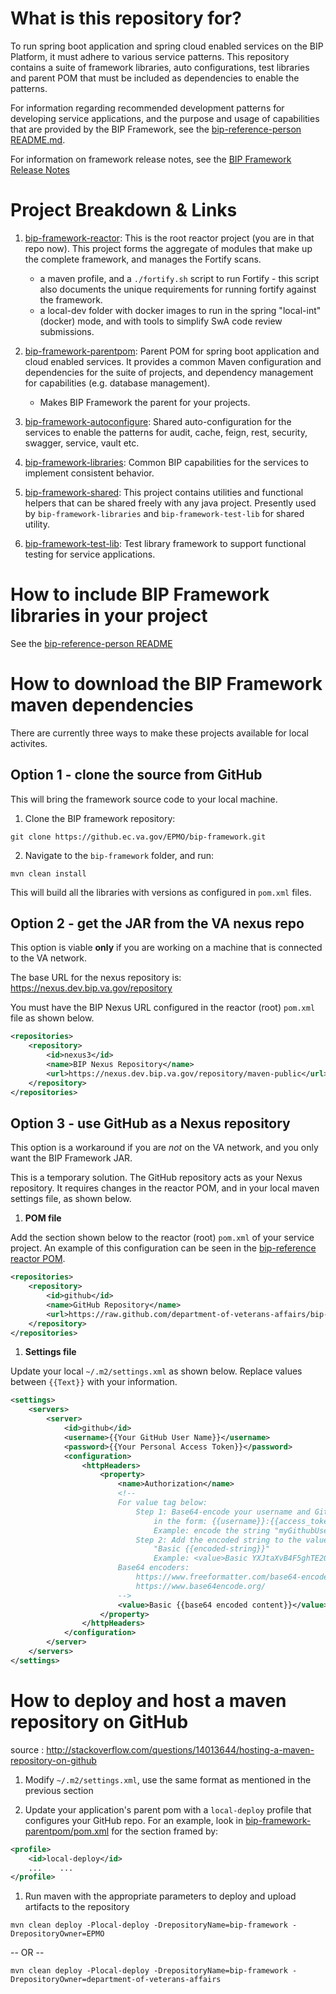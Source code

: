 # What is this repository for?

To run spring boot application and spring cloud enabled services on the BIP Platform, it must adhere to various service patterns. This repository contains a suite of framework libraries, auto configurations, test libraries and parent POM that must be included as dependencies to enable the patterns.

For information regarding recommended development patterns for developing service applications, and the purpose and usage of capabilities that are provided by the BIP Framework, see the [bip-reference-person README.md](https://github.ec.va.gov/EPMO/bip-reference-person).

For information on framework release notes, see the [BIP Framework Release Notes](https://github.ec.va.gov/EPMO/bip-framework/wiki/Framework-Release-Notes)

# Project Breakdown & Links

1. [bip-framework-reactor](https://github.ec.va.gov/EPMO/bip-framework): This is the root reactor project (you are in that repo now). This project forms the aggregate of modules that make up the complete framework, and manages the Fortify scans.
	- a maven profile, and a `./fortify.sh` script to run Fortify - this script also documents the unique requirements for running fortify against the framework.
	- a local-dev folder with docker images to run in the spring "local-int" (docker) mode, and with tools to simplify SwA code review submissions.

2. [bip-framework-parentpom](bip-framework-parentpom/README.md): Parent POM for spring boot application and cloud enabled services. It provides a common Maven configuration and dependencies for the suite of projects, and dependency management for capabilities (e.g. database management).
	- Makes BIP Framework the parent for your projects.

3. [bip-framework-autoconfigure](bip-framework-autoconfigure/README.md): Shared auto-configuration for the services to enable the patterns for audit, cache, feign, rest, security, swagger, service, vault etc.

4. [bip-framework-libraries](bip-framework-libraries/README.md): Common BIP capabilities for the services to implement consistent behavior.

5. [bip-framework-shared](bip-framework-shared/README.md): This project contains utilities and functional helpers that can be shared freely with any java project. Presently used by `bip-framework-libraries` and `bip-framework-test-lib` for shared utility.

6. [bip-framework-test-lib](bip-framework-test-lib/README.md): Test library framework to support functional testing for service applications.

# How to include BIP Framework libraries in your project

See the [bip-reference-person README](https://github.ec.va.gov/EPMO/bip-reference-person#how-to-include-the-framework-libraries-in-your-project)

# How to download the BIP Framework maven dependencies

There are currently three ways to make these projects available for local activites.

## Option 1 - clone the source from GitHub

This will bring the framework source code to your local machine.

1. Clone the BIP framework repository:

  `git clone https://github.ec.va.gov/EPMO/bip-framework.git`

2. Navigate to the `bip-framework` folder, and run:

`mvn clean install`

This will build all the libraries with versions as configured in `pom.xml` files.

## Option 2 - get the JAR from the VA nexus repo

This option is viable **only** if you are working on a machine that is connected to the VA network.

The base URL for the nexus repository is: <https://nexus.dev.bip.va.gov/repository>

You must have the BIP Nexus URL configured in the reactor (root) `pom.xml` file as shown below.

```xml
<repositories>
	<repository>
		<id>nexus3</id>
		<name>BIP Nexus Repository</name>
		<url>https://nexus.dev.bip.va.gov/repository/maven-public</url>
	</repository>
</repositories>
```

## Option 3 - use GitHub as a Nexus repository

This option is a workaround if you are _not_ on the VA network, and you only want the BIP Framework JAR.

This is a temporary solution. The GitHub repository acts as your Nexus repository. It requires changes in the reactor POM, and in your local maven settings file, as shown below.

1. **POM file**

Add the section shown below to the reactor (root) `pom.xml` of your service project. An example of this configuration can be seen in the [bip-reference reactor POM](https://github.ec.va.gov/EPMO/bip-reference-person/blob/master/pom.xml).

```xml
<repositories>
	<repository>
		<id>github</id>
		<name>GitHub Repository</name>
		<url>https://raw.github.com/department-of-veterans-affairs/bip-framework/mvn-repo</url>
	</repository>
</repositories>
```

1. **Settings file**

Update your local `~/.m2/settings.xml` as shown below. Replace values between `{{Text}}` with your information.

```xml
<settings>
	<servers>
		<server>
			<id>github</id>
			<username>{{Your GitHub User Name}}</username>
			<password>{{Your Personal Access Token}}</password>
			<configuration>
				<httpHeaders>
					<property>
						<name>Authorization</name>
						<!--
						For value tag below:
							Step 1: Base64-encode your username and Github access token together
								in the form: {{username}}:{{access_token}}
								Example: encode the string "myGithubUsername:ab123983245sldfkjsw398r7"
							Step 2: Add the encoded string to the value tag in the form of
								"Basic {{encoded-string}}"
								Example: <value>Basic YXJtaXvB4F5ghTE2OGYwNmExMWM2NDdhYjWExZjQ1N2FhNGJiMjE=</value>
						Base64 encoders:
							https://www.freeformatter.com/base64-encoder.html
							https://www.base64encode.org/
						-->
						<value>Basic {{base64 encoded content}}</value>
					</property>
				</httpHeaders>
			</configuration>
		</server>
	</servers>
</settings>
```

# How to deploy and host a maven repository on GitHub

source : <http://stackoverflow.com/questions/14013644/hosting-a-maven-repository-on-github>

1. Modify `~/.m2/settings.xml`, use the same format as mentioned in the previous section

2. Update your application's parent pom with a `local-deploy` profile that configures your GitHub repo. For an example, look in [bip-framework-parentpom/pom.xml](https://github.ec.va.gov/EPMO/bip-framework/blob/master/bip-framework-parentpom/pom.xml) for the section framed by:

```xml
<profile>
	<id>local-deploy</id>
	...    ...
</profile>
```

1. Run maven with the appropriate parameters to deploy and upload artifacts to the repository

`mvn clean deploy -Plocal-deploy -DrepositoryName=bip-framework -DrepositoryOwner=EPMO`

-- OR --

`mvn clean deploy -Plocal-deploy -DrepositoryName=bip-framework -DrepositoryOwner=department-of-veterans-affairs`
